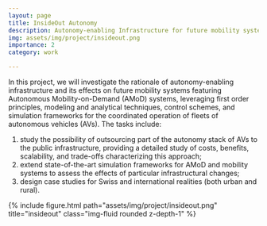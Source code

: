 ```yaml
---
layout: page
title: InsideOut Autonomy
description: Autonomy-enabling Infrastructure for future mobility systems
img: assets/img/project/insideout.png
importance: 2
category: work

---
```


In this project, we will investigate the rationale of autonomy-​enabling infrastructure and its effects on future mobility systems featuring Autonomous Mobility-​on-Demand (AMoD) systems, leveraging first order principles, modeling and analytical techniques, control schemes, and simulation frameworks for the coordinated operation of fleets of autonomous vehicles (AVs). The tasks include:

1. study the possibility of outsourcing part of the autonomy stack of AVs to the public infrastructure, providing a detailed study of costs, benefits, scalability, and trade-​offs characterizing this approach;
1. extend state-​of-the-art simulation frameworks for AMoD and mobility systems to assess the effects of particular infrastructural changes;
1. design case studies for Swiss and international realities (both urban and rural).

<div class="row justify-content-sm-center">
    <div class="col-sm-8 mt-3 mt-md-0">
        {% include figure.html path="assets/img/project/insideout.png" title="insideout" class="img-fluid rounded z-depth-1" %}
    </div>
</div>
